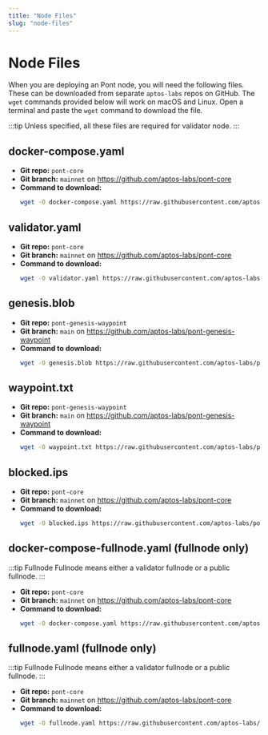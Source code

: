 ```yaml
---
title: "Node Files"
slug: "node-files"
---
```


# Node Files

When you are deploying an Pont node, you will need the following files. These can be downloaded from separate `aptos-labs` repos on GitHub. The `wget` commands provided below will work on macOS and Linux. Open a terminal and paste the `wget` command to download the file. 

:::tip Unless specified, all these files are required for validator node.
:::

## docker-compose.yaml

- **Git repo:** `pont-core`
- **Git branch:** `mainnet` on https://github.com/aptos-labs/pont-core
- **Command to download:**
    ```bash
    wget -O docker-compose.yaml https://raw.githubusercontent.com/aptos-labs/pont-core/mainnet/docker/compose/pont-node/docker-compose.yaml
    ```

## validator.yaml

- **Git repo:** `pont-core`
- **Git branch:** `mainnet` on https://github.com/aptos-labs/pont-core
- **Command to download:**
  ```bash
  wget -O validator.yaml https://raw.githubusercontent.com/aptos-labs/pont-core/mainnet/docker/compose/pont-node/validator.yaml
  ```

## genesis.blob 

- **Git repo:** `pont-genesis-waypoint`
- **Git branch:** `main` on https://github.com/aptos-labs/pont-genesis-waypoint
- **Command to download:**
  ```bash
  wget -O genesis.blob https://raw.githubusercontent.com/aptos-labs/pont-genesis-waypoint/main/premainnet/genesis.blob
  ```

## waypoint.txt

- **Git repo:** `pont-genesis-waypoint`
- **Git branch:** `main` on https://github.com/aptos-labs/pont-genesis-waypoint
- **Command to download:**
  ```bash
  wget -O waypoint.txt https://raw.githubusercontent.com/aptos-labs/pont-genesis-waypoint/main/premainnet/waypoint.txt
  ```

## blocked.ips 

- **Git repo:** `pont-core`
- **Git branch:** `mainnet` on https://github.com/aptos-labs/pont-core
- **Command to download:**
  ```bash
  wget -O blocked.ips https://raw.githubusercontent.com/aptos-labs/pont-core/mainnet/docker/compose/pont-node/blocked.ips
  ```

## docker-compose-fullnode.yaml (fullnode only)

:::tip Fullnode 
Fullnode means either a validator fullnode or a public fullnode.
:::

- **Git repo:** `pont-core`
- **Git branch:** `mainnet` on https://github.com/aptos-labs/pont-core
- **Command to download:**
  ```bash
  wget -O docker-compose.yaml https://raw.githubusercontent.com/aptos-labs/pont-core/mainnet/docker/compose/pont-node/docker-compose-fullnode.yaml
  ```

## fullnode.yaml (fullnode only)

:::tip Fullnode 
Fullnode means either a validator fullnode or a public fullnode.
:::

- **Git repo:** `pont-core`
- **Git branch:** `mainnet` on https://github.com/aptos-labs/pont-core
- **Command to download:**
  ```bash
  wget -O fullnode.yaml https://raw.githubusercontent.com/aptos-labs/pont-core/mainnet/docker/compose/pont-node/fullnode.yaml
  ```
